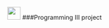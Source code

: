 <img src="https://github.com/ATemova/sys3-project/blob/main/logo.png" width="30"> ###Programming III project
